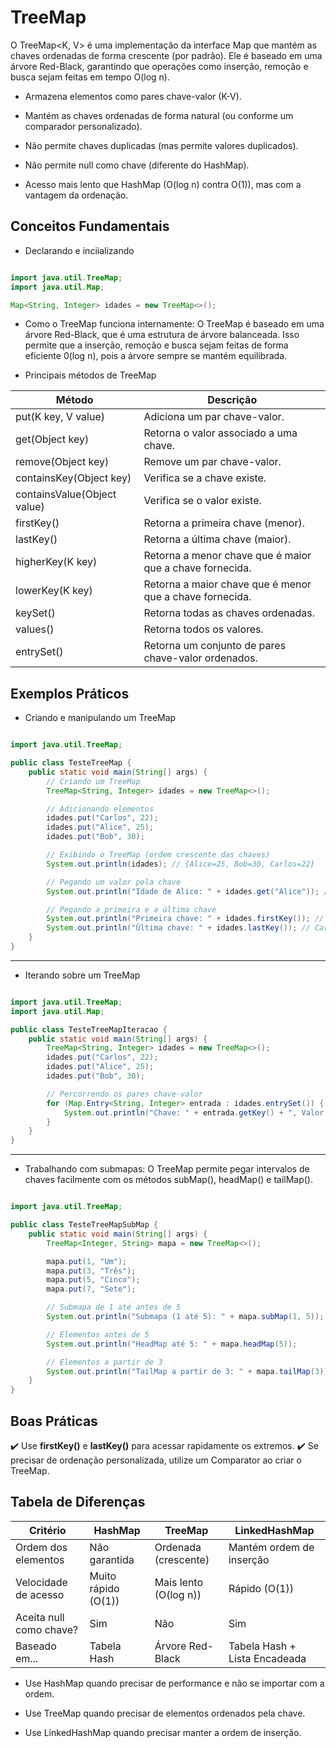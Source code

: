 # TreeMap

O TreeMap<K, V> é uma implementação da interface Map que mantém as chaves ordenadas de forma crescente (por padrão). Ele é baseado em uma árvore Red-Black, garantindo que operações como inserção, remoção e busca sejam feitas em tempo O(log n).

- Armazena elementos como pares chave-valor (K-V).

- Mantém as chaves ordenadas de forma natural (ou conforme um comparador personalizado).

- Não permite chaves duplicadas (mas permite valores duplicados).

- Não permite null como chave (diferente do HashMap).

- Acesso mais lento que HashMap (O(log n) contra O(1)), mas com a vantagem da ordenação.

## Conceitos Fundamentais

- Declarando e inciializando

``` Java

import java.util.TreeMap;
import java.util.Map;

Map<String, Integer> idades = new TreeMap<>();

```

- Como o TreeMap funciona internamente: O TreeMap é baseado em uma árvore Red-Black, que é uma estrutura de árvore balanceada. Isso permite que a inserção, remoção e busca sejam feitas de forma eficiente 0(log n), pois a árvore sempre se mantém equilibrada.

- Principais métodos de TreeMap

| **Método**                  | **Descrição**                                            |
|-----------------------------|----------------------------------------------------------|
| put(K key, V value)         | Adiciona um par chave-valor.                             |
| get(Object key)             | Retorna o valor associado a uma chave.                   |
| remove(Object key)          | Remove um par chave-valor.                               |
| containsKey(Object key)     | Verifica se a chave existe.                              |
| containsValue(Object value) | Verifica se o valor existe.                              |
| firstKey()                  | Retorna a primeira chave (menor).                        |
| lastKey()                   | Retorna a última chave (maior).                          |
| higherKey(K key)            | Retorna a menor chave que é maior que a chave fornecida. |
| lowerKey(K key)             | Retorna a maior chave que é menor que a chave fornecida. |
| keySet()                    | Retorna todas as chaves ordenadas.                       |
| values()                    | Retorna todos os valores.                                |
| entrySet()                  | Retorna um conjunto de pares chave-valor ordenados.      |

## Exemplos Práticos

- Criando e manipulando um TreeMap

``` Java

import java.util.TreeMap;

public class TesteTreeMap {
    public static void main(String[] args) {
        // Criando um TreeMap
        TreeMap<String, Integer> idades = new TreeMap<>();

        // Adicionando elementos
        idades.put("Carlos", 22);
        idades.put("Alice", 25);
        idades.put("Bob", 30);

        // Exibindo o TreeMap (ordem crescente das chaves)
        System.out.println(idades); // {Alice=25, Bob=30, Carlos=22}

        // Pegando um valor pela chave
        System.out.println("Idade de Alice: " + idades.get("Alice")); // 25

        // Pegando a primeira e a última chave
        System.out.println("Primeira chave: " + idades.firstKey()); // Alice
        System.out.println("Última chave: " + idades.lastKey()); // Carlos
    }
}

```

---

- Iterando sobre um TreeMap

``` Java

import java.util.TreeMap;
import java.util.Map;

public class TesteTreeMapIteracao {
    public static void main(String[] args) {
        TreeMap<String, Integer> idades = new TreeMap<>();
        idades.put("Carlos", 22);
        idades.put("Alice", 25);
        idades.put("Bob", 30);

        // Percorrendo os pares chave-valor
        for (Map.Entry<String, Integer> entrada : idades.entrySet()) {
            System.out.println("Chave: " + entrada.getKey() + ", Valor: " + entrada.getValue());
        }
    }
}

```

---

- Trabalhando com submapas: O TreeMap permite pegar intervalos de chaves facilmente com os métodos subMap(), headMap() e tailMap().

``` Java

import java.util.TreeMap;

public class TesteTreeMapSubMap {
    public static void main(String[] args) {
        TreeMap<Integer, String> mapa = new TreeMap<>();

        mapa.put(1, "Um");
        mapa.put(3, "Três");
        mapa.put(5, "Cinco");
        mapa.put(7, "Sete");

        // Submapa de 1 até antes de 5
        System.out.println("Submapa (1 até 5): " + mapa.subMap(1, 5));

        // Elementos antes de 5
        System.out.println("HeadMap até 5: " + mapa.headMap(5));

        // Elementos a partir de 3
        System.out.println("TailMap a partir de 3: " + mapa.tailMap(3));
    }
}

```

## Boas Práticas

✔️ Use **firstKey()** e **lastKey()** para acessar rapidamente os extremos.
✔️ Se precisar de ordenação personalizada, utilize um Comparator ao criar o TreeMap.


## Tabela de Diferenças

| **Critério**            | **HashMap**            | **TreeMap**              | **LinkedHashMap**             |
|-------------------------|------------------------|--------------------------|-------------------------------|
| Ordem dos elementos     | Não garantida          | Ordenada (crescente)     | Mantém ordem de inserção      |
| Velocidade de acesso    | Muito rápido (O(1))    | Mais lento (O(log n))    | Rápido (O(1))                 |
| Aceita null como chave? | Sim                    | Não                      | Sim                           |
| Baseado em...           | Tabela Hash            | Árvore Red-Black         | Tabela Hash + Lista Encadeada |

- Use HashMap quando precisar de performance e não se importar com a ordem.

- Use TreeMap quando precisar de elementos ordenados pela chave.

- Use LinkedHashMap quando precisar manter a ordem de inserção.